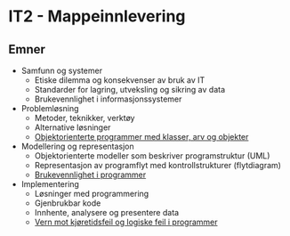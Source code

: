 # IT2 - Mappeinnlevering

## Emner

- Samfunn og systemer
    - Etiske dilemma og konsekvenser av bruk av IT
    - Standarder for lagring, utveksling og sikring av data
    - Brukevennlighet i informasjonssystemer
- Problemløsning
    - Metoder, teknikker, verktøy
    - Alternative løsninger
    - [Objektorienterte programmer med klasser, arv og objekter](Problemløsning/OOP/OOP.md)
- Modellering og representasjon
    - Objektorienterte modeller som beskriver programstruktur (UML)
    - Representasjon av programflyt med kontrollstrukturer (flytdiagram)
    - [Brukevennlighet i programmer](/bruekervennlighet.md)
- Implementering
    - Løsninger med programmering
    - Gjenbrukbar kode
    - Innhente, analysere og presentere data
    - [Vern mot kjøretidsfeil og logiske feil i programmer](Modellering_og_representasjon/bruekervennlighet.md)
